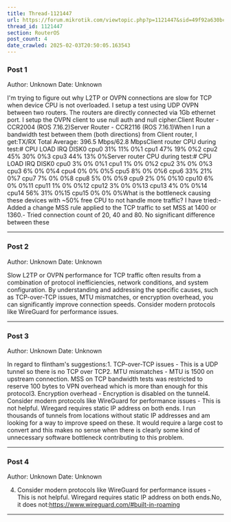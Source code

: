 ```yaml
---
title: Thread-1121447
url: https://forum.mikrotik.com/viewtopic.php?p=1121447&sid=49f92a630bc7970d8ca50523be880e8f#p1121447
thread_id: 1121447
section: RouterOS
post_count: 4
date_crawled: 2025-02-03T20:50:05.163543
---
```


### Post 1
Author: Unknown
Date: Unknown

I'm trying to figure out why L2TP or OVPN connections are slow for TCP when device CPU is not overloaded. I setup a test using UDP OVPN between two routers. The routers are directly connected via 1Gb ethernet port.  I setup the OVPN client to use null auth and null cipher.Client Router - CCR2004 (ROS 7.16.2)Server Router - CCR2116 (ROS 7.16.1)When I run a bandwidth test between them (both directions) from Client router, I get:TX/RX Total Average: 396.5 Mbps/62.8 MbpsClient router CPU during test:#  CPU   LOAD  IRQ  DISK0  cpu0  31%   11%  0%1  cpu1  47%   19%  0%2  cpu2  45%   30%  0%3  cpu3  44%   13%  0%Server router CPU during test:#  CPU    LOAD  IRQ  DISK0  cpu0   3%    0%   0%1  cpu1   1%    0%   0%2  cpu2   3%    0%   0%3  cpu3   6%    0%   0%4  cpu4   0%    0%   0%5  cpu5   8%    0%   0%6  cpu6   33%   21%  0%7  cpu7   7%    0%   0%8  cpu8   5%    0%   0%9  cpu9   2%    0%   0%10  cpu10  6%    0%   0%11  cpu11  1%    0%   0%12  cpu12  3%    0%   0%13  cpu13  4%    0%   0%14  cpu14  56%   31%  0%15  cpu15  0%    0%   0%What is the bottleneck causing these devices with ~50% free CPU to not handle more traffic?  I have tried:- Added a change MSS rule applied to the TCP traffic to set MSS at 1400 or 1360.- Tried connection count of 20, 40 and 80. No significant difference between these

---
### Post 2
Author: Unknown
Date: Unknown

Slow L2TP or OVPN performance for TCP traffic often results from a combination of protocol inefficiencies, network conditions, and system configuration. By understanding and addressing the specific causes, such as TCP-over-TCP issues, MTU mismatches, or encryption overhead, you can significantly improve connection speeds. Consider modern protocols like WireGuard for performance issues.

---
### Post 3
Author: Unknown
Date: Unknown

In regard to flintham's suggestions:1. TCP-over-TCP issues - This is a UDP tunnel so there is no TCP over TCP2.  MTU mismatches - MTU is 1500 on upstream connection.  MSS on TCP bandwidth tests was restricted to reserve 100 bytes to VPN overhead which is more than enough for this protocol3. Encryption overhead - Encryption is disabled on the tunnel4. Consider modern protocols like WireGuard for performance issues - This is not helpful. Wiregard requires static IP address on both ends. I run thousands of tunnels from locations without static IP addresses and am looking for a way to improve speed on these. It would require a large cost to convert and this makes no sense when there is clearly some kind of unnecessary software bottleneck contributing to this problem.

---
### Post 4
Author: Unknown
Date: Unknown

4. Consider modern protocols like WireGuard for performance issues - This is not helpful. Wiregard requires static IP address on both ends.No, it does not:https://www.wireguard.com/#built-in-roaming

---
